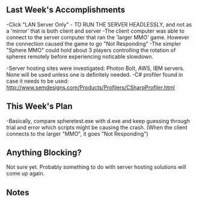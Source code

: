 ## Last Week's Accomplishments

-Click "LAN Server Only" - TO RUN THE SERVER HEADLESSLY, and not as a 'mirror' that is both client and server
-The client computer was able to connect to the server computer that ran the 'larger MMO' game. However the connection caused the game to go "Not Responding"
-The simpler "Sphere MMO" could hold about 3 players controlling the rotation of spheres remotely before experiencing noticable slowdown.

-Server hosting sites were investigated: Photon Bolt, AWS, IBM servers. None will be used unless one is definitely needed. 
-C# profiler found in case it needs to be used: http://www.semdesigns.com/Products/Profilers/CSharpProfiler.html

## This Week's Plan

-Basically, compare spheretest.exe with d.exe and keep guessing through trial and error which scripts might be causing the crash. (When the client connects to the larger "MMO", it goes "Not Responding")

## Anything Blocking?
Not sure yet. Probably something to do with server hosting solutions will come up again.

## Notes
